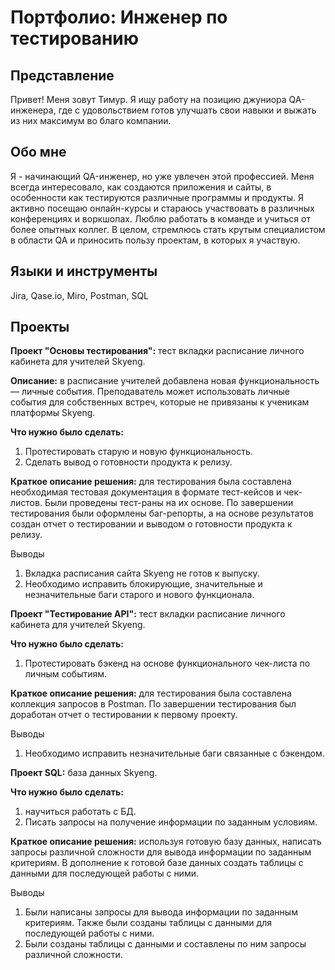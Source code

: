 # Портфолио: Инженер по тестированию

## Представление
Привет! Меня зовут Тимур. 
Я ищу работу на позицию джуниора QA-инженера, где с удовольствием готов улучшать свои навыки и выжать из них максимум во благо компании.

## Обо мне
Я - начинающий QA-инженер, но уже увлечен этой профессией. Меня всегда интересовало, как создаются приложения и сайты, в особенности как тестируются различные программы и продукты. Я активно посещаю онлайн-курсы и стараюсь участвовать в различных конференциях и воркшопах. Люблю работать в команде и учиться от более опытных коллег. В целом, стремлюсь стать крутым специалистом в области QA  и приносить пользу проектам, в которых я участвую.

## Языки и инструменты
Jira, Qase.io, Miro, Postman, SQL

## Проекты
<p><strong>Проект "Основы тестирования":</strong> тест вкладки расписание личного кабинета для учителей Skyeng.</p>
<p><strong>Описание:</strong> в расписание учителей добавлена новая функциональность — личные события. Преподаватель может использовать личные события для собственных встреч, которые не привязаны к ученикам платформы Skyeng.</p>
<p><strong>Что нужно было сделать:</strong></p>
<ol>
   <li>Протестировать старую и новую функциональность.</li>
   <li>Сделать вывод о готовности продукта к релизу.</li> 
</ol>
<p><strong>Краткое описание решения:</strong> для тестирования была составлена необходимая тестовая документация в формате тест-кейсов и чек-листов. Были проведены тест-раны на их основе. По завершении тестирования были оформлены баг-репорты, а на основе результатов создан отчет о тестировании и выводом о готовности продукта к релизу.</p>
<p>Выводы</p>
<ol>
   <li>Вкладка расписания сайта Skyeng не готов к выпуску.</li>
   <li>Необходимо исправить блокирующие, значительные и незначительные баги старого и нового функционала.</li>
</ol>

<p><strong>Проект "Тестирование API":</strong> тест вкладки расписание личного кабинета для учителей Skyeng.</p>
<p><strong>Что нужно было сделать:</strong></p>
<ol>
   <li>Протестировать бэкенд на основе функционального чек-листа по личным событиям.</li>
</ol>
<p><strong>Краткое описание решения:</strong> для тестирования была составлена коллекция запросов в Postman. По завершении тестирования был доработан отчет о тестировании к первому проекту.</p>
<p>Выводы</p>
<ol>
   <li>Необходимо исправить незначительные баги связанные с бэкендом.</li>
</ol>

<p><strong>Проект SQL:</strong> база данных Skyeng.</p>
<p><strong>Что нужно было сделать:</strong></p>
<ol>
   <li>научиться работать с БД.</li>
   <li>Писать запросы на получение информации по заданным условиям.</li> 
</ol>
<p><strong>Краткое описание решения:</strong> используя готовую базу данных, написать запросы различной сложности для вывода информации по заданным критериям. В дополнение к готовой базе данных создать таблицы с данными для последующей работы с ними.</p>
<p>Выводы</p>
<ol>
   <li>Были написаны запросы для вывода информации по заданным критериям. Также были созданы таблицы с данными для последующей работы с ними.</li>
   <li>Были созданы таблицы с данными и составлены по ним запросы различной сложности.</li>
</ol>
